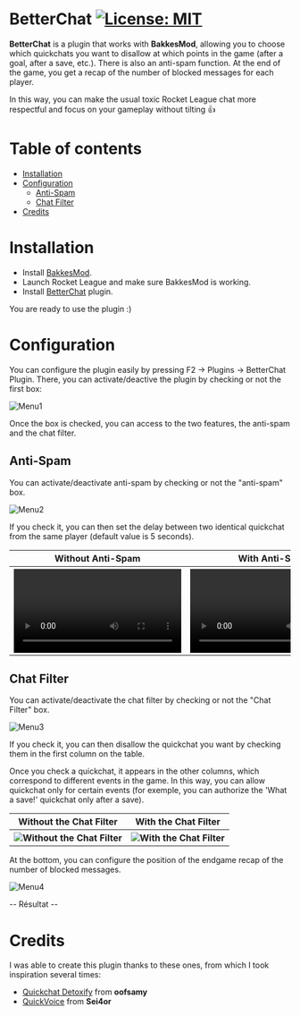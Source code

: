 # BetterChat [![License: MIT](https://img.shields.io/badge/License-MIT-yellow.svg)](https://opensource.org/licenses/MIT)

**BetterChat** is a plugin that works with **BakkesMod**, allowing you to choose which quickchats you want to disallow at which points in the game (after a goal, after a save, etc.). There is also an anti-spam function. At the end of the game, you get a recap of the number of blocked messages for each player.

In this way, you can make the usual toxic Rocket League chat more respectful and focus on your gameplay without tilting 👍

# Table of contents

* [Installation](#installation)
* [Configuration](#configuration)
    * [Anti-Spam](#anti-spam)
    * [Chat Filter](#chat-filter)
* [Credits](#credits)

# Installation

- Install [BakkesMod](https://www.bakkesmod.com/download.php).
- Launch Rocket League and make sure BakkesMod is working.
- Install [BetterChat](https://youtube.com) plugin.

You are ready to use the plugin :)

#  Configuration

You can configure the plugin easily by pressing F2 -> Plugins -> BetterChat Plugin. There, you can activate/deactive the plugin by checking or not the first box:

![Menu1](https://github.com/JulienML/BetterChat/assets/108280870/aac84676-04d7-4ace-8a87-f9dad6392e35)

Once the box is checked, you can access to the two features, the anti-spam and the chat filter.

## Anti-Spam

You can activate/deactivate anti-spam by checking or not the "anti-spam" box.

![Menu2](https://github.com/JulienML/BetterChat/assets/108280870/7898ed58-f11e-4913-b4df-a317893c6806)

If you check it, you can then set the delay between two identical quickchat from the same player (default value is 5 seconds).

<table>
  <thead>
    <tr>
      <th style='text-align: center'>Without Anti-Spam</th>
      <th style='text-align: center'>With Anti-Spam</th>
    </tr>
  </thead>
  <tbody>
    <tr>
      <th><video src="" alt="Without Anti-Spam" title="Without Anti-Spam"></th>
      <th><video src="https://github-production-user-asset-6210df.s3.amazonaws.com/108280870/297187707-70de540e-8c5c-4a1f-ac6d-c88261709074.mp4" alt="With Anti-Spam" title="With Anti-Spam" autoplay="true" disablePictureInPicture></th>
    </tr>
  </tbody>
</table>

## Chat Filter

You can activate/deactivate the chat filter by checking or not the "Chat Filter" box.

![Menu3](https://github.com/JulienML/BetterChat/assets/108280870/1eec183c-24f8-455f-98f8-94e5905b8d63)

If you check it, you can then disallow the quickchat you want by checking them in the first column on the table.

Once you check a quickchat, it appears in the other columns, which correspond to different events in the game. In this way, you can allow quickchat only for certain events (for exemple, you can authorize the 'What a save!' quickchat only after a save).

<table>
  <thead>
    <tr>
      <th style='text-align: center'>Without the Chat Filter</th>
      <th style='text-align: center'>With the Chat Filter</th>
    </tr>
  </thead>
  <tbody>
    <tr>
      <th><img src="" alt="Without the Chat Filter" title="Without the Chat Filter"></th>
      <th><img src="" alt="With the Chat Filter" title="With the Chat Filter"></th>
    </tr>
  </tbody>
</table>

At the bottom, you can configure the position of the endgame recap of the number of blocked messages.

![Menu4](https://github.com/JulienML/BetterChat/assets/108280870/222a4b40-2e84-410a-95ea-2babe5af5f90)

-- Résultat --

# Credits

I was able to create this plugin thanks to these ones, from which I took inspiration several times:
- [Quickchat Detoxify](https://bakkesplugins.com/plugins/view/361) from **oofsamy**
- [QuickVoice](https://bakkesplugins.com/plugins/view/303) from **Sei4or**
